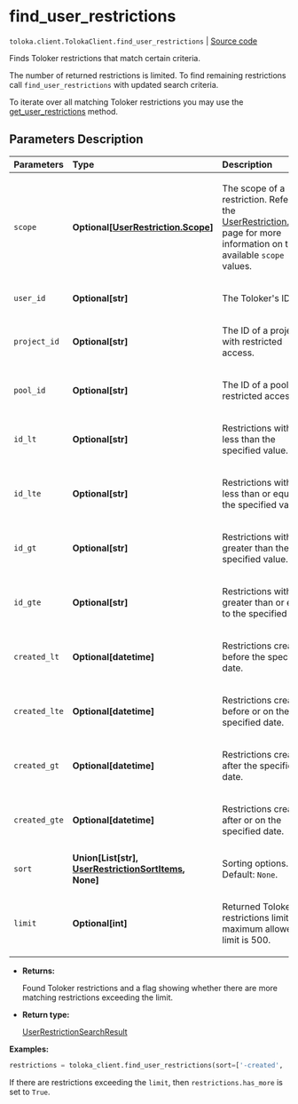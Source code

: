 # find_user_restrictions
`toloka.client.TolokaClient.find_user_restrictions` | [Source code](https://github.com/Toloka/toloka-kit/blob/v1.1.3/src/client/__init__.py#L3110)

Finds Toloker restrictions that match certain criteria.


The number of returned restrictions is limited. To find remaining restrictions call `find_user_restrictions` with updated search criteria.

To iterate over all matching Toloker restrictions you may use the [get_user_restrictions](toloka.client.TolokaClient.get_user_restrictions.md) method.

## Parameters Description

| Parameters | Type | Description |
| :----------| :----| :-----------|
`scope`|**Optional\[[UserRestriction.Scope](toloka.client.user_restriction.UserRestriction.Scope.md)\]**|<p>The scope of a restriction. Refer to the [UserRestriction.Scope](toloka.client.user_restriction.UserRestriction.Scope.md) page for more information on the available `scope` values.</p>
`user_id`|**Optional\[str\]**|<p>The Toloker&#x27;s ID.</p>
`project_id`|**Optional\[str\]**|<p>The ID of a project with restricted access.</p>
`pool_id`|**Optional\[str\]**|<p>The ID of a pool with restricted access.</p>
`id_lt`|**Optional\[str\]**|<p>Restrictions with IDs less than the specified value.</p>
`id_lte`|**Optional\[str\]**|<p>Restrictions with IDs less than or equal to the specified value.</p>
`id_gt`|**Optional\[str\]**|<p>Restrictions with IDs greater than the specified value.</p>
`id_gte`|**Optional\[str\]**|<p>Restrictions with IDs greater than or equal to the specified value.</p>
`created_lt`|**Optional\[datetime\]**|<p>Restrictions created before the specified date.</p>
`created_lte`|**Optional\[datetime\]**|<p>Restrictions created before or on the specified date.</p>
`created_gt`|**Optional\[datetime\]**|<p>Restrictions created after the specified date.</p>
`created_gte`|**Optional\[datetime\]**|<p>Restrictions created after or on the specified date.</p>
`sort`|**Union\[List\[str\], [UserRestrictionSortItems](toloka.client.search_requests.UserRestrictionSortItems.md), None\]**|<p>Sorting options. Default: `None`.</p>
`limit`|**Optional\[int\]**|<p>Returned Toloker restrictions limit. The maximum allowed limit is 500.</p>

* **Returns:**

  Found Toloker restrictions and a flag showing whether there are more matching restrictions exceeding the limit.

* **Return type:**

  [UserRestrictionSearchResult](toloka.client.search_results.UserRestrictionSearchResult.md)

**Examples:**


```python
restrictions = toloka_client.find_user_restrictions(sort=['-created', '-id'], limit=10)
```

If there are restrictions exceeding the `limit`, then `restrictions.has_more` is set to `True`.
